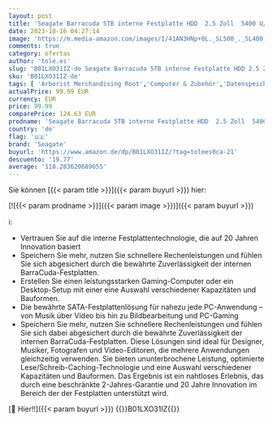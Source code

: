 ```yaml
---
layout: post
title: 'Seagate Barracuda 5TB interne Festplatte HDD  2.5 Zoll  5400 U/Min  128 MB Cache  SATA 6GB/s  silber  Modellnr.: ST5000LM000'
date: 2023-10-16 04:27:14
image: 'https://m.media-amazon.com/images/I/41AN3HNp+0L._SL500_._SL400_.jpg'
comments: true
category: ofertas
author: 'tole.es'
slug: 'B01LXO31IZ-de Seagate Barracuda 5TB interne Festplatte HDD 2.5 Zoll 5400...'
sku: 'B01LXO31IZ-de'
tags: [ 'Arborist Merchandising Root','Computer & Zubehör','Datenspeicher','Interne Festplatten','Interner Speicher','Seagate Shop','Self Service','Special Features Stores','a4cbee59-f823-40fe-831a-7de64f655f6f_0','a4cbee59-f823-40fe-831a-7de64f655f6f_1001','seagate','🇩🇪', ]
actualPrice: 99.99 EUR
currency: EUR
price: 99.99
comparePrice: 124.63 EUR
prodname: 'Seagate Barracuda 5TB interne Festplatte HDD  2.5 Zoll  5400 U/Min  128 MB Cache  SATA 6GB/s  silber  Modellnr.: ST5000LM000'
country: 'de'
flag: '🇩🇪'
brand: 'Seagate'
buyurl: 'https://www.amazon.de/dp/B01LXO31IZ/?tag=tolees0ca-21'
descuento: '19.77'
average: '118.283620689655'
---
```


Sie können [{{< param title >}}]({{< param buyurl >}}) hier:

[![{{< param prodname >}}]({{< param image >}})]({{< param buyurl >}})

ℹ️:

- Vertrauen Sie auf die interne Festplattentechnologie, die auf 20 Jahren Innovation basiert
- Speichern Sie mehr, nutzen Sie schnellere Rechenleistungen und fühlen Sie sich abgesichert durch die bewährte Zuverlässigkeit der internen BarraCuda-Festplatten.
- Erstellen Sie einen leistungsstarken Gaming-Computer oder ein Desktop-Setup mit einer eine Auswahl verschiedener Kapazitäten und Bauformen.
- Die bewährte SATA-Festplattenlösung für nahezu jede PC-Anwendung – von Musik über Video bis hin zu Bildbearbeitung und PC-Gaming
- Speichern Sie mehr, nutzen Sie schnellere Rechenleistungen und fühlen Sie sich dabei abgesichert durch die bewährte Zuverlässigkeit der internen BarraCuda-Festplatten. Diese Lösungen sind ideal für Designer, Musiker, Fotografen und Video-Editoren, die mehrere Anwendungen gleichzeitig verwenden. Sie bieten ununterbrochene Leistung, optimierte Lese/Schreib-Caching-Technologie und eine Auswahl verschiedener Kapazitäten und Bauformen. Das Ergebnis ist ein nahtloses Erlebnis, das durch eine beschränkte 2-Jahres-Garantie und 20 Jahre Innovation im Bereich der der Festplatten unterstützt wird.

[🛒 Hier!!]({{< param buyurl >}})
{{<world>}}B01LXO31IZ{{</world>}}
